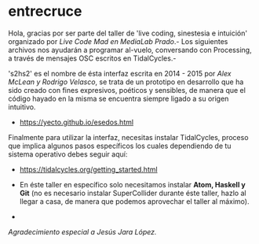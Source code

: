 # entrecruce

Hola, gracias por ser parte del taller de 'live coding, sinestesia e intuición' organizado por <i>Live Code Mad en MediaLab Prado</i>.- Los siguientes archivos nos ayudarán a programar al-vuelo, conversando con Processing, a través de mensajes OSC escritos en TidalCycles.- 

's2hs2' es el nombre de ésta interfaz escrita en 2014 - 2015 por <i>Alex McLean y Rodrigo Velasco</i>, se trata de un prototipo en desarrollo que ha sido creado con fines expresivos, poéticos y sensibles, de manera que el código hayado en la misma se encuentra siempre ligado a su origen intuitivo.

+ https://yecto.github.io/esedos.html

Finalmente para utilizar la interfaz, necesitas instalar TidalCycles, proceso que implica algunos pasos específicos los cuales dependiendo de tu sistema operativo debes seguir aquí:

- https://tidalcycles.org/getting_started.html

* En éste taller en específico solo necesitamos instalar <b>Atom, Haskell y Git</b> (no es necesario instalar SuperCollider durante éste taller, hazlo al llegar a casa, de manera que podemos aprovechar el taller al máximo).

-

<i>Agradecimiento especial a Jesús Jara López.</i>

